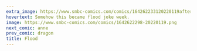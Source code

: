 ```yaml
---
extra_image: https://www.smbc-comics.com/comics/164262233120220119after.png
hovertext: Somehow this became flood joke week.
image: https://www.smbc-comics.com/comics/1642622298-20220119.png
next_comic: anne
prev_comic: dragon
title: Flood
---
```


